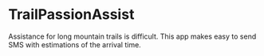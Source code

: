 # TrailPassionAssist
Assistance for long mountain trails is difficult. This app makes easy to send SMS with estimations of the arrival time.
